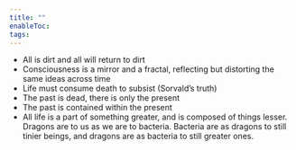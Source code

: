 ```yaml
---
title: ""
enableToc: 
tags:
---
```

- All is dirt and all will return to dirt
- Consciousness is a mirror and a fractal, reflecting but distorting the same ideas across time
- Life must consume death to subsist (Sorvald’s truth)
- The past is dead, there is only the present
- The past is contained within the present
- All life is a part of something greater, and is composed of things lesser. Dragons are to us as we are to bacteria. Bacteria are as dragons to still tinier beings, and dragons are as bacteria to still greater ones.
